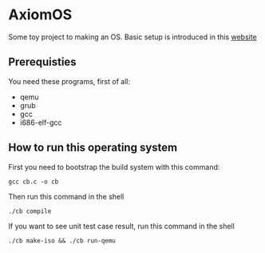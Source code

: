 # AxiomOS
Some toy project to making an OS. Basic setup is introduced in this [website](https://littleosbook.github.io/)

## Prerequisties
You need these programs, first of all:
- qemu
- grub
- gcc
- i686-elf-gcc

## How to run this operating system
First you need to bootstrap the build system with this command:
```console
gcc cb.c -o cb
```

Then run this command in the shell
```console
./cb compile
```

If you want to see unit test case result, run this command in the shell
```console
./cb make-iso && ./cb run-qemu
```
